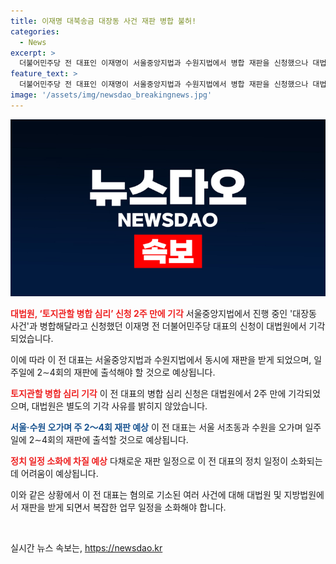 ```yaml
---
title: 이재명 대북송금 대장동 사건 재판 병합 불허!
categories:
  - News
excerpt: >
  더불어민주당 전 대표인 이재명이 서울중앙지법과 수원지법에서 병합 재판을 신청했으나 대법원이 기각했다. 이에 따라 이 전 대표는 주 2~4회 재판을 받아야 하며, 이로 인해 정치 일정에 영향을 받을 것으로 예상된다. 현재 3건의 재판을 받고 있는 이 전 대표는 추가로 대북송금 의혹으로도 재판을 받게 되어 업무 일정이 더욱 바쁘고 복잡해질 것으로 예상된다.
feature_text: >
  더불어민주당 전 대표인 이재명이 서울중앙지법과 수원지법에서 병합 재판을 신청했으나 대법원이 기각했다. 이에 따라 이 전 대표는 주 2~4회 재판을 받아야 하며, 이로 인해 정치 일정에 영향을 받을 것으로 예상된다. 현재 3건의 재판을 받고 있는 이 전 대표는 추가로 대북송금 의혹으로도 재판을 받게 되어 업무 일정이 더욱 바쁘고 복잡해질 것으로 예상된다.
image: '/assets/img/newsdao_breakingnews.jpg'
---
```


<p><img src="/assets/img/newsdao_breakingnews.jpg" alt="bookingtag 속보" /></p>

<p><b><span style="color: #ee2323;">대법원, ‘토지관할 병합 심리’ 신청 2주 만에 기각</span></b>
서울중앙지법에서 진행 중인 '대장동 사건'과 병합해달라고 신청했던 이재명 전 더불어민주당 대표의 신청이 대법원에서 기각되었습니다. </p>

<p>이에 따라 이 전 대표는 서울중앙지법과 수원지법에서 동시에 재판을 받게 되었으며, 일주일에 2∼4회의 재판에 출석해야 할 것으로 예상됩니다. </p>

<p><b><span style="color: #ee2323;">토지관할 병합 심리 기각</span></b>
이 전 대표의 병합 심리 신청은 대법원에서 2주 만에 기각되었으며, 대법원은 별도의 기각 사유를 밝히지 않았습니다.</p>

<p><b><span style="color: #1a5490;">서울·수원 오가며 주 2〜4회 재판 예상</span></b>
이 전 대표는 서울 서초동과 수원을 오가며 일주일에 2∼4회의 재판에 출석할 것으로 예상됩니다. </p>

<p><b><span style="color: #ee2323;">정치 일정 소화에 차질 예상</span></b>
다채로운 재판 일정으로 이 전 대표의 정치 일정이 소화되는 데 어려움이 예상됩니다. </p>

<p>이와 같은 상황에서 이 전 대표는 혐의로 기소된 여러 사건에 대해 대법원 및 지방법원에서 재판을 받게 되면서 복잡한 업무 일정을 소화해야 합니다.</p>

<p data-ke-size="size16">&nbsp;</p>
실시간 뉴스 속보는, <a href="https://newsdao.kr" rel="dofollow">https://newsdao.kr</a>


